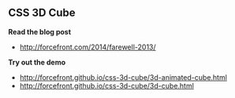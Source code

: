 CSS 3D Cube
-----------

**Read the blog post**

+ http://forcefront.com/2014/farewell-2013/


**Try out the demo**

+ http://forcefront.github.io/css-3d-cube/3d-animated-cube.html
+ http://forcefront.github.io/css-3d-cube/3d-cube.html

